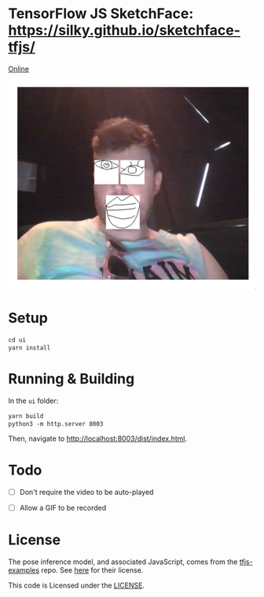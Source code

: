 # TensorFlow JS SketchFace: <https://silky.github.io/sketchface-tfjs/>

[Online](https://silky.github.io/sketchface-tfjs/)

![](./images/screenshot_1.jpg)


# Setup

```
cd ui
yarn install
```

# Running & Building

In the `ui` folder:

```
yarn build
python3 -m http.server 8003
```

Then, navigate to <http://localhost:8003/dist/index.html>.

# Todo

- [ ] Don't require the video to be auto-played
- [ ] Allow a GIF to be recorded












# License

The pose inference model, and associated JavaScript, comes from the
[tfjs-examples](https://github.com/tensorflow/tfjs-examples) repo. See
[here](https://github.com/tensorflow/tfjs-examples/blob/master/LICENSE) for
their license.

This code is Licensed under the [LICENSE](LICENSE).


